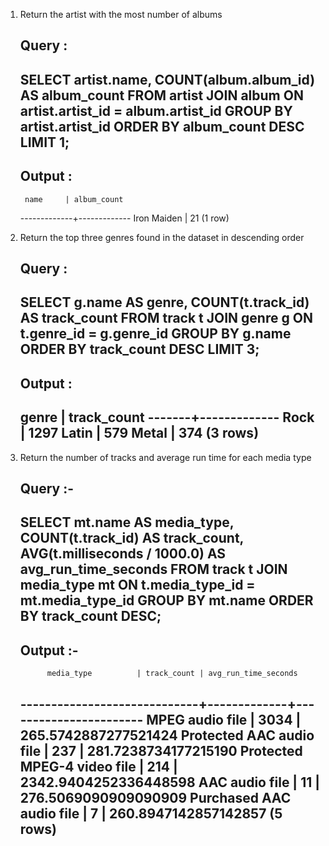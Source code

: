 1. Return the artist with the most number of albums

    Query : 
    --------------------------
    SELECT artist.name, COUNT(album.album_id) AS album_count
    FROM artist
    JOIN album ON artist.artist_id = album.artist_id
    GROUP BY artist.artist_id
    ORDER BY album_count DESC
    LIMIT 1;
    --------------------------
    
    Output : 
    --------------------------

        name     | album_count 
    -------------+-------------
    Iron Maiden |          21
    (1 row)


2. Return the top three genres found in the dataset in descending order

    Query : 
    --------------------------
    SELECT g.name AS genre, COUNT(t.track_id) AS track_count
    FROM track t
    JOIN genre g ON t.genre_id = g.genre_id
    GROUP BY g.name
    ORDER BY track_count DESC
    LIMIT 3;
    --------------------------

    Output : 
    --------------------------
    genre | track_count 
    -------+-------------
    Rock  |        1297
    Latin |         579
    Metal |         374
    (3 rows)
    --------------------------

3. Return the number of tracks and average run time for each media type

    Query :- 
    --------------------------
    SELECT mt.name AS media_type, 
       COUNT(t.track_id) AS track_count, 
       AVG(t.milliseconds / 1000.0) AS avg_run_time_seconds
    FROM track t
    JOIN media_type mt ON t.media_type_id = mt.media_type_id
    GROUP BY mt.name
    ORDER BY track_count DESC;
    --------------------------

    Output :- 
    -------------------------- 

             media_type          | track_count | avg_run_time_seconds  
    -----------------------------+-------------+-----------------------
    MPEG audio file             |        3034 |  265.5742887277521424
    Protected AAC audio file    |         237 |  281.7238734177215190
    Protected MPEG-4 video file |         214 | 2342.9404252336448598
    AAC audio file              |          11 |  276.5069090909090909
    Purchased AAC audio file    |           7 |  260.8947142857142857
    (5 rows)
   --------------------------
